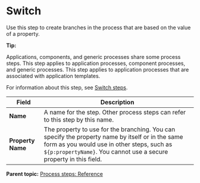 # Switch

Use this step to create branches in the process that are based on the value of a property.

**Tip:** 

Applications, components, and generic processes share some process steps. This step applies to application processes, component processes, and generic processes. This step applies to application processes that are associated with application templates.

For information about this step, see [Switch steps](comp_process_switch.md).

|Field|Description|
|-----|-----------|
|**Name**|A name for the step. Other process steps can refer to this step by this name.|
|**Property Name**|The property to use for the branching. You can specify the property name by itself or in the same form as you would use in other steps, such as `${p:propertyName}`. You cannot use a secure property in this field.|

**Parent topic:** [Process steps: Reference](../topics/app_processSteps.md)

